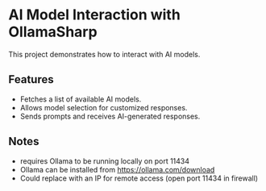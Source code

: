 # AI Model Interaction with OllamaSharp

This project demonstrates how to interact with AI models.

## Features
- Fetches a list of available AI models.
- Allows model selection for customized responses.
- Sends prompts and receives AI-generated responses.

## Notes
- requires Ollama to be running locally on port 11434
- Ollama can be installed from https://ollama.com/download
- Could replace with an IP for remote access (open port 11434 in firewall)
